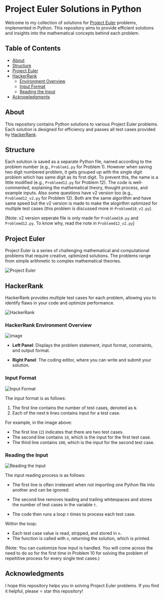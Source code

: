 # Project Euler Solutions in Python

Welcome to my collection of solutions for [Project Euler](https://projecteuler.net/) problems, implemented in Python. This repository aims to provide efficient solutions and insights into the mathematical concepts behind each problem.


## Table of Contents

- [About](#about)
- [Structure](#structure)
- [Project Euler](#project-euler)
- [HackerRank](#hackerrank)
  - [Environment Overview](#hackerrank-environment-overview)
  - [Input Format](#input-format)
  - [Reading the Input](#reading-the-input)
- [Acknowledgments](#acknowledgments)


## About

This repository contains Python solutions to various Project Euler problems. Each solution is designed for efficiency and passes all test cases provided by [HackerRank](https://www.hackerrank.com/).


## Structure

Each solution is saved as a separate Python file, named according to the problem number (e.g., `Problem1.py` for Problem 1). However when saving two digit numbered problem, it gets grouped up with the single digit problem which has same digit as its first digit. To prevent this, the name is a little modified (e.g., `Problemd12.py` for Problem 12). The code is well-commented, explaining the mathematical theory, thought process, and example inputs. Also some questions have v2 version too (e.g., `Problemd12_v2.py` for Problem 12). Both are the same algorithm and have same speed but the v2 version is made to make the alogirthm optimized for multiple test cases (this problem is discussed more in `Problemd10_v2.py`).

[Note: v2 version seperate file is only made for `Problemd10.py` and `Problemd12.py`. To know why, read the note in `Problemd12_v2.py`]


## Project Euler

Project Euler is a series of challenging mathematical and computational problems that require creative, optimized solutions. The problems range from simple arithmetic to complex mathematical theories.

![Project Euler](https://github.com/user-attachments/assets/14ae4943-445e-4e90-b650-99253c35fa70)


## HackerRank

HackerRank provides multiple test cases for each problem, allowing you to identify flaws in your code and optimize performance.

![HackerRank](https://github.com/user-attachments/assets/88f68ad8-1589-427f-8589-b8af6f4e9af4)


### HackerRank Environment Overview

![image](https://github.com/user-attachments/assets/263c3130-b6ae-496b-a9a6-13cf62fa8347)

- **Left Panel**: Displays the problem statement, input format, constraints, and output format.

- **Right Panel**: The coding editor, where you can write and submit your solution.


### Input Format

![Input Format](https://github.com/user-attachments/assets/14015c22-d93b-4a39-9acd-24a9c45fbd99)

The input format is as follows:

1. The first line contains the number of test cases, denoted as `N`.
2. Each of the next `N` lines contains input for a test case.

For example, in the image above:
- The first line (`2`) indicates that there are two test cases.
- The second line contains `10`, which is the input for the first test case.
- The third line contains `100`, which is the input for the second test case.


### Reading the Input

![Reading the Input](https://github.com/user-attachments/assets/eb0dcf13-e12d-44be-adc9-bbba45555504)

The input reading process is as follows:

- The first line is often irrelevant when not importing one Python file into another and can be ignored.

- The second line removes leading and trailing whitespaces and stores the number of test cases in the variable `t`.

- The code then runs a loop `t` times to process each test case.

Within the loop:
- Each test case value is read, stripped, and stored in `n`.
- The function is called with `n`, returning the solution, which is printed.

(Note: You can customize how input is handled. You will come across the need to do so for the first time in Problem 10 for solving the problem of repeititive process for every single test cases.)


## Acknowledgments

I hope this repository helps you in solving Project Euler problems. If you find it helpful, please ⭐ star this repository!
